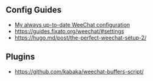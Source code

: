 Config Guides
-------------

* [My always up-to-date WeeChat configuration](https://gist.github.com/huntrar/063fe123519f47e869202eece57cc19b)
* https://guides.fixato.org/weechat/#settings
* https://hugo.md/post/the-perfect-weechat-setup-2/

Plugins
-------

* https://github.com/kabaka/weechat-buffers-script/
